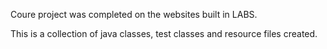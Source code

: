 Coure project was completed on the websites built in LABS. 

This is a collection of java classes, test classes and resource files created.
